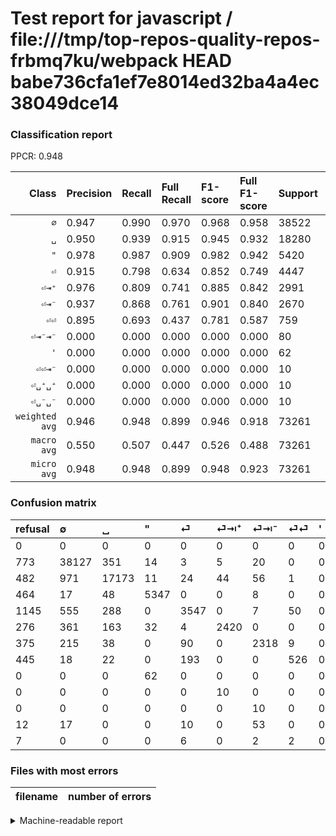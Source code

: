 # Test report for javascript / file:///tmp/top-repos-quality-repos-frbmq7ku/webpack HEAD babe736cfa1ef7e8014ed32ba4a4ec38049dce14

### Classification report

PPCR: 0.948

| Class | Precision | Recall | Full Recall | F1-score | Full F1-score | Support | Full Support | PPCR |
|------:|:----------|:-------|:------------|:---------|:---------|:--------|:-------------|:-----|
| `∅` | 0.947| 0.990| 0.970| 0.968| 0.958| 38522| 39295| 0.980 |
| `␣` | 0.950| 0.939| 0.915| 0.945| 0.932| 18280| 18762| 0.974 |
| `"` | 0.978| 0.987| 0.909| 0.982| 0.942| 5420| 5884| 0.921 |
| `⏎` | 0.915| 0.798| 0.634| 0.852| 0.749| 4447| 5592| 0.795 |
| `⏎⇥⁺` | 0.976| 0.809| 0.741| 0.885| 0.842| 2991| 3267| 0.916 |
| `⏎⇥⁻` | 0.937| 0.868| 0.761| 0.901| 0.840| 2670| 3045| 0.877 |
| `⏎⏎` | 0.895| 0.693| 0.437| 0.781| 0.587| 759| 1204| 0.630 |
| `⏎⇥⁻⇥⁻` | 0.000| 0.000| 0.000| 0.000| 0.000| 80| 92| 0.870 |
| `'` | 0.000| 0.000| 0.000| 0.000| 0.000| 62| 62| 1.000 |
| `⏎⏎⇥⁻` | 0.000| 0.000| 0.000| 0.000| 0.000| 10| 17| 0.588 |
| `⏎␣⁺␣⁺` | 0.000| 0.000| 0.000| 0.000| 0.000| 10| 10| 1.000 |
| `⏎␣⁻␣⁻` | 0.000| 0.000| 0.000| 0.000| 0.000| 10| 10| 1.000 |
| `weighted avg` | 0.946| 0.948| 0.899| 0.946| 0.918| 73261| 77240| 0.948 |
| `macro avg` | 0.550| 0.507| 0.447| 0.526| 0.488| 73261| 77240| 0.948 |
| `micro avg` | 0.948| 0.948| 0.899| 0.948| 0.923| 73261| 77240| 0.948 |

### Confusion matrix

|refusal|  ∅| ␣| "| ⏎| ⏎⇥⁺| ⏎⇥⁻| ⏎⏎| '| ⏎␣⁺␣⁺| ⏎␣⁻␣⁻| ⏎⇥⁻⇥⁻| ⏎⏎⇥⁻| 
|:---|:---|:---|:---|:---|:---|:---|:---|:---|:---|:---|:---|:---|
|0 |0 |0 |0 |0 |0 |0 |0 |0 |0 |0 |0 |0 |
|773 |38127 |351 |14 |3 |5 |20 |0 |0 |2 |0 |0 |0 |
|482 |971 |17173 |11 |24 |44 |56 |1 |0 |0 |0 |0 |0 |
|464 |17 |48 |5347 |0 |0 |8 |0 |0 |0 |0 |0 |0 |
|1145 |555 |288 |0 |3547 |0 |7 |50 |0 |0 |0 |0 |0 |
|276 |361 |163 |32 |4 |2420 |0 |0 |0 |11 |0 |0 |0 |
|375 |215 |38 |0 |90 |0 |2318 |9 |0 |0 |0 |0 |0 |
|445 |18 |22 |0 |193 |0 |0 |526 |0 |0 |0 |0 |0 |
|0 |0 |0 |62 |0 |0 |0 |0 |0 |0 |0 |0 |0 |
|0 |0 |0 |0 |0 |10 |0 |0 |0 |0 |0 |0 |0 |
|0 |0 |0 |0 |0 |0 |10 |0 |0 |0 |0 |0 |0 |
|12 |17 |0 |0 |10 |0 |53 |0 |0 |0 |0 |0 |0 |
|7 |0 |0 |0 |6 |0 |2 |2 |0 |0 |0 |0 |0 |

### Files with most errors

| filename | number of errors|
|:----:|:-----|

<details>
    <summary>Machine-readable report</summary>
```json
{
  "cl_report": {"\"": {"f1-score": 0.9823626676465185, "precision": 0.978229052323454, "recall": 0.9865313653136532, "support": 5420}, "\u0027": {"f1-score": 0.0, "precision": 0.0, "recall": 0.0, "support": 62}, "macro avg": {"f1-score": 0.5261539593300721, "precision": 0.549751330518749, "recall": 0.5069676448708227, "support": 73261}, "micro avg": {"f1-score": 0.9480897066652106, "precision": 0.9480897066652106, "recall": 0.9480897066652106, "support": 73261}, "weighted avg": {"f1-score": 0.9459588335389195, "precision": 0.9458382646019282, "recall": 0.9480897066652106, "support": 73261}, "\u2205": {"f1-score": 0.9676535157290965, "precision": 0.9465256572577642, "recall": 0.9897461191007736, "support": 38522}, "\u23ce": {"f1-score": 0.8522345026429601, "precision": 0.9148826412174361, "recall": 0.7976163705869125, "support": 4447}, "\u23ce\u21e5\u207a": {"f1-score": 0.8848263254113345, "precision": 0.9762000806776926, "recall": 0.8090939485122033, "support": 2991}, "\u23ce\u21e5\u207b": {"f1-score": 0.901244167962675, "precision": 0.936944219886823, "recall": 0.8681647940074907, "support": 2670}, "\u23ce\u21e5\u207b\u21e5\u207b": {"f1-score": 0.0, "precision": 0.0, "recall": 0.0, "support": 80}, "\u23ce\u23ce": {"f1-score": 0.7809948032665183, "precision": 0.8945578231292517, "recall": 0.6930171277997365, "support": 759}, "\u23ce\u23ce\u21e5\u207b": {"f1-score": 0.0, "precision": 0.0, "recall": 0.0, "support": 10}, "\u23ce\u2423\u207a\u2423\u207a": {"f1-score": 0.0, "precision": 0.0, "recall": 0.0, "support": 10}, "\u23ce\u2423\u207b\u2423\u207b": {"f1-score": 0.0, "precision": 0.0, "recall": 0.0, "support": 10}, "\u2423": {"f1-score": 0.9445315293017628, "precision": 0.9496764917325665, "recall": 0.9394420131291028, "support": 18280}},
  "cl_report_full": {"\"": {"f1-score": 0.9422026431718061, "precision": 0.978229052323454, "recall": 0.9087355540448674, "support": 5884}, "\u0027": {"f1-score": 0.0, "precision": 0.0, "recall": 0.0, "support": 62}, "macro avg": {"f1-score": 0.48759993097493687, "precision": 0.549751330518749, "recall": 0.4472903308571694, "support": 77240}, "micro avg": {"f1-score": 0.9230237672839383, "precision": 0.9480897066652106, "recall": 0.8992490937338167, "support": 77240}, "weighted avg": {"f1-score": 0.9178393139268523, "precision": 0.9451419982595336, "recall": 0.8992490937338167, "support": 77240}, "\u2205": {"f1-score": 0.9582537448476929, "precision": 0.9465256572577642, "recall": 0.970276116554269, "support": 39295}, "\u23ce": {"f1-score": 0.7491815397613264, "precision": 0.9148826412174361, "recall": 0.6342989985693849, "support": 5592}, "\u23ce\u21e5\u207a": {"f1-score": 0.8423250957187608, "precision": 0.9762000806776926, "recall": 0.7407407407407407, "support": 3267}, "\u23ce\u21e5\u207b": {"f1-score": 0.840007247689799, "precision": 0.936944219886823, "recall": 0.761247947454844, "support": 3045}, "\u23ce\u21e5\u207b\u21e5\u207b": {"f1-score": 0.0, "precision": 0.0, "recall": 0.0, "support": 92}, "\u23ce\u23ce": {"f1-score": 0.5870535714285714, "precision": 0.8945578231292517, "recall": 0.4368770764119601, "support": 1204}, "\u23ce\u23ce\u21e5\u207b": {"f1-score": 0.0, "precision": 0.0, "recall": 0.0, "support": 17}, "\u23ce\u2423\u207a\u2423\u207a": {"f1-score": 0.0, "precision": 0.0, "recall": 0.0, "support": 10}, "\u23ce\u2423\u207b\u2423\u207b": {"f1-score": 0.0, "precision": 0.0, "recall": 0.0, "support": 10}, "\u2423": {"f1-score": 0.9321753290812865, "precision": 0.9496764917325665, "recall": 0.915307536509967, "support": 18762}},
  "ppcr": 0.9484852408078716
}
```
</details>
